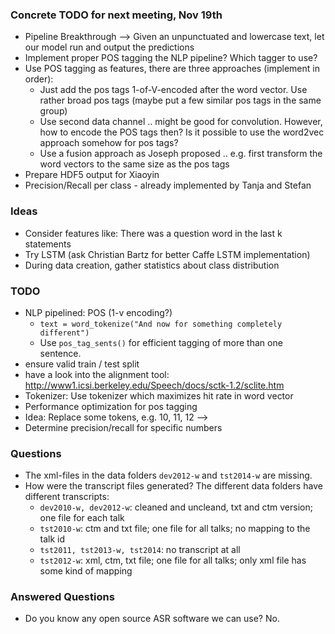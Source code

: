 ### Concrete TODO for next meeting, Nov 19th

* Pipeline Breakthrough --> Given an unpunctuated and lowercase text, let our model run and output the predictions
* Implement proper POS tagging the NLP pipeline? Which tagger to use?
* Use POS tagging as features, there are three approaches (implement in order):
  * Just add the pos tags 1-of-V-encoded after the word vector. Use rather broad pos tags (maybe put a few similar pos tags in the same group)
  * Use second data channel .. might be good for convolution. However, how to encode the POS tags then? Is it possible to use the word2vec approach somehow for pos tags?
  * Use a fusion approach as Joseph proposed .. e.g. first transform the word vectors to the same size as the pos tags
* Prepare HDF5 output for Xiaoyin
* Precision/Recall per class - already implemented by Tanja and Stefan

### Ideas

* Consider features like: There was a question word in the last k statements
* Try LSTM (ask Christian Bartz for better Caffe LSTM implementation)
* During data creation, gather statistics about class distribution


### TODO

* NLP pipelined: POS (1-v encoding?)
    * `text = word_tokenize("And now for something completely different")`
    * Use `pos_tag_sents()` for efficient tagging of more than one sentence.
* ensure valid train / test split
* have a look into the alignment tool: http://www1.icsi.berkeley.edu/Speech/docs/sctk-1.2/sclite.htm
* Tokenizer: Use tokenizer which maximizes hit rate in word vector
* Performance optimization for pos tagging
* Idea: Replace some tokens, e.g. 10, 11, 12 --> <NUMBER>
* Determine precision/recall for specific numbers

### Questions

* The xml-files in the data folders `dev2012-w` and `tst2014-w` are missing.
* How were the transcript files generated? The different data folders have different transcripts:
   * `dev2010-w, dev2012-w`: cleaned and uncleand, txt and ctm version; one file for each talk
   * `tst2010-w`: ctm and txt file; one file for all talks; no mapping to the talk id
   * `tst2011, tst2013-w, tst2014`: no transcript at all
   * `tst2012-w`: xml, ctm, txt file; one file for all talks; only xml file has some kind of mapping

### Answered Questions
* Do you know any open source ASR software we can use? No.

